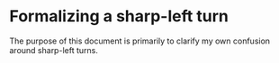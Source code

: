 # Formalizing a sharp-left turn

The purpose of this document is primarily to clarify my own confusion around sharp-left turns.
